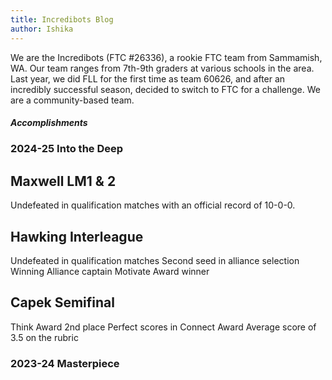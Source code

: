 ```yaml
---
title: Incredibots Blog
author: Ishika
---
```


We are the Incredibots (FTC #26336), a rookie FTC team from Sammamish, WA. Our team ranges from 7th-9th graders at various schools in the area. Last year, we did FLL for the first time as team 60626, and after an incredibly successful season, decided to switch to FTC for a challenge. We are a community-based team.


##### Accomplishments
### 2024-25 Into the Deep
## Maxwell LM1 & 2
Undefeated in qualification matches with an official record of 10-0-0.
## Hawking Interleague
Undefeated in qualification matches
Second seed in alliance selection
Winning Alliance captain
Motivate Award winner
## Capek Semifinal
Think Award 2nd place
Perfect scores in Connect Award
Average score of 3.5 on the rubric
### 2023-24 Masterpiece
